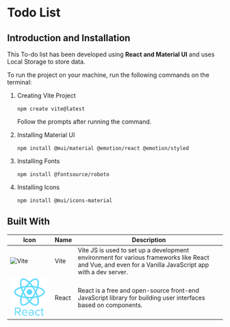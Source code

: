 # Todo List

## Introduction and Installation

This To-do list has been developed using __React and Material UI__ and uses Local Storage to store data.

To run the project on your machine, run the following commands on the terminal:
1. Creating Vite Project
   ```
   npm create vite@latest
   ```
   Follow the prompts after running the command.
   
2. Installing Material UI
   ```
   npm install @mui/material @emotion/react @emotion/styled
   ```

3. Installing Fonts
   ```
   npm install @fontsource/roboto
   ```

4. Installing Icons
   ```
   npm install @mui/icons-material
   ```

## Built With
| Icon | Name | Description |
| --- | --- | --- |
|![Vite](https://vitejs.dev/logo-with-shadow.png)|Vite|Vite JS is used to set up a development environment for various frameworks like React and Vue, and even for a Vanilla JavaScript app with a dev server.|
|![React](https://raw.githubusercontent.com/devicons/devicon/master/icons/react/react-original-wordmark.svg)|React|React is a free and open-source front-end JavaScript library for building user interfaces based on components.|
